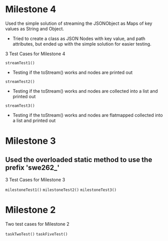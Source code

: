 # Milestone 4

Used the simple solution of streaming the JSONObject as Maps of key values as String and Object.
  - Tried to create a class as JSON Nodes with key value, and path attributes, but ended up with the simple solution for easier testing.

3 Test Cases for Milestone 4

```streamTest1()```
- Testing if the toStream() works and nodes are printed out 

```streamTest2()```
- Testing if the toStream() works and nodes are collected into a list and printed out

```streamTest3()```
- Testing if the toStream() works and nodes are flatmapped collected into a list and printed out








# Milestone 3

## Used the overloaded static method to use the prefix 'swe262_'

3 Test Cases for Milestone 3

```milestoneTest1()```
```milestoneTest2()```
```milestoneTest3()```






# Milestone 2



Two test cases for Milestone 2

```taskTwoTest()```
```taskFiveTest()```
